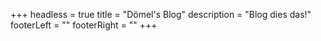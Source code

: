 +++
headless = true
title = "Dömel's Blog"
description = "Blog dies das!"
footerLeft = ""
footerRight = ""
+++
